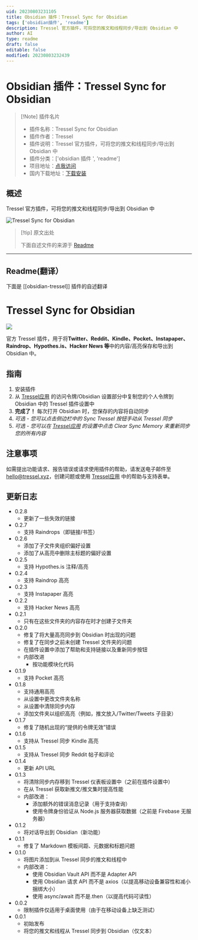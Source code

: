 ```yaml
---
uid: 20230803231105
title: Obsidian 插件：Tressel Sync for Obsidian
tags: ['obsidian插件', 'readme']
description: Tressel 官方插件，可将您的推文和线程同步/导出到 Obsidian 中
author: AI
type: readme
draft: false
editable: false
modified: 20230803232439
---
```


# Obsidian 插件：Tressel Sync for Obsidian

> [!Note] 插件名片
> - 插件名称：Tressel Sync for Obsidian
> - 插件作者：Tressel
> - 插件说明：Tressel 官方插件，可将您的推文和线程同步/导出到 Obsidian 中
> - 插件分类：['obsidian 插件 ', 'readme']
> - 项目地址：[点我访问](https://github.com/tresselteam/obsidian-tressel)
> - 国内下载地址：[下载安装](https://pkmer.cn/products/plugin/pluginMarket/?obsidian-tressel)

## 概述

Tressel 官方插件，可将您的推文和线程同步/导出到 Obsidian 中

![Tressel Sync for Obsidian](https://cdn.pkmer.cn/covers/obsidian-tressel.png!pkmer)

> [!tip] 原文出处
>
>下面自述文件的来源于 [Readme](https://ghproxy.net/https://raw.githubusercontent.com/tresselteam/obsidian-tressel/master/README.md)
>

---

## Readme(翻译）

下面是 [[obsidian-tressel]] 插件的自述翻译

# Tressel Sync for Obsidian

![](https://tressel.xyz/open-graph-image.png)

官方 Tressel 插件，用于将**Twitter、Reddit、Kindle、Pocket、Instapaper、Raindrop、Hypothes.is、Hacker News 等**中的内容/高亮保存和导出到 Obsidian 中。

## 指南

1. 安装插件
2. 从 [Tressel应用](https://app.tressel.xyz) 的访问令牌/Obsidian 设置部分中复制您的个人令牌到 Obsidian 中的 Tressel 插件设置中
3. **完成了！** 每次打开 Obsidian 时，您保存的内容将自动同步
4. *可选 - 您可以点击侧边栏中的 Sync Tressel 按钮手动从 Tressel 同步*
5. *可选 - 您可以在 [Tressel应用](https://app.tressel.xyz) 的设置中点击 Clear Sync Memory 来重新同步您的所有内容*

## 注意事项

如需提出功能请求、报告错误或请求使用插件的帮助，请发送电子邮件至 hello@tressel.xyz，创建问题或使用 [Tressel应用](https://app.tressel.xyz) 中的帮助与支持表单。

## 更新日志

- 0.2.8
  - 更新了一些失效的链接
- 0.2.7
  - 支持 Raindrops（即链接/书签）
- 0.2.6
  - 添加了子文件夹组织偏好设置
  - 添加了从高亮中删除主标题的偏好设置
- 0.2.5
  - 支持 Hypothes.is 注释/高亮
- 0.2.4
  - 支持 Raindrop 高亮
- 0.2.3
  - 支持 Instapaper 高亮
- 0.2.2
  - 支持 Hacker News 高亮
- 0.2.1
  - 只有在这些文件夹的内容存在时才创建子文件夹
- 0.2.0
  - 修复了将大量高亮同步到 Obsidian 时出现的问题
  - 修复了在同步之前未创建 Tressel 文件夹的问题
  - 在插件设置中添加了帮助和支持链接以及重新同步按钮
  - 内部改进
    - 按功能模块化代码
- 0.1.9
  - 支持 Pocket 高亮
- 0.1.8
  - 支持通用高亮
  - 从设置中更改文件夹名称
  - 从设置中清除同步内存
  - 添加文件夹以组织高亮（例如，推文放入/Twitter/Tweets 子目录）
- 0.1.7
  - 修复了随机出现的“提供的令牌无效”错误
- 0.1.6
  - 支持从 Tressel 同步 Kindle 高亮
- 0.1.5
  - 支持从 Tressel 同步 Reddit 帖子和评论
- 0.1.4
  - 更新 API URL
- 0.1.3
  - 将清除同步内存移到 Tressel 仪表板设置中（之前在插件设置中）
  - 在从 Tressel 获取新推文/推文集时提高性能
  - 内部改进：
    - 添加额外的错误消息记录（用于支持查询）
    - 使用令牌身份验证从 Node.js 服务器获取数据（之前是 Firebase 无服务器）
- 0.1.2
  - 将对话导出到 Obsidian（新功能）
- 0.1.1
  - 修复了 Markdown 模板间距、元数据和标题问题
- 0.1.0
  - 将图片添加到从 Tressel 同步的推文和线程中
  - 内部改进：
    - 使用 Obsidian Vault API 而不是 Adapter API
    - 使用 Obsidian 请求 API 而不是 axios（以提高移动设备兼容性和减小捆绑大小）
    - 使用 async/await 而不是.then（以提高代码可读性）
- 0.0.2
  - 限制插件仅适用于桌面使用（由于在移动设备上缺乏测试）
- 0.0.1
  - 初始发布
  - 将您的推文和线程从 Tressel 同步到 Obsidian（仅文本）



